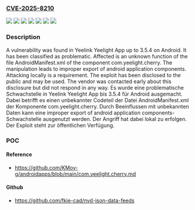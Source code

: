 ### [CVE-2025-8210](https://cve.mitre.org/cgi-bin/cvename.cgi?name=CVE-2025-8210)
![](https://img.shields.io/static/v1?label=Product&message=Yeelight%20App&color=blue)
![](https://img.shields.io/static/v1?label=Version&message=3.5.0%20&color=brightgreen)
![](https://img.shields.io/static/v1?label=Version&message=3.5.1%20&color=brightgreen)
![](https://img.shields.io/static/v1?label=Version&message=3.5.2%20&color=brightgreen)
![](https://img.shields.io/static/v1?label=Version&message=3.5.3%20&color=brightgreen)
![](https://img.shields.io/static/v1?label=Version&message=3.5.4%20&color=brightgreen)
![](https://img.shields.io/static/v1?label=Vulnerability&message=Improper%20Export%20of%20Android%20Application%20Components&color=brightgreen)

### Description

A vulnerability was found in Yeelink Yeelight App up to 3.5.4 on Android. It has been classified as problematic. Affected is an unknown function of the file AndroidManifest.xml of the component com.yeelight.cherry. The manipulation leads to improper export of android application components. Attacking locally is a requirement. The exploit has been disclosed to the public and may be used. The vendor was contacted early about this disclosure but did not respond in any way.
Es wurde eine problematische Schwachstelle in Yeelink Yeelight App bis 3.5.4 für Android ausgemacht. Dabei betrifft es einen unbekannter Codeteil der Datei AndroidManifest.xml der Komponente com.yeelight.cherry. Durch Beeinflussen mit unbekannten Daten kann eine improper export of android application components-Schwachstelle ausgenutzt werden. Der Angriff hat dabei lokal zu erfolgen. Der Exploit steht zur öffentlichen Verfügung.

### POC

#### Reference
- https://github.com/KMov-g/androidapps/blob/main/com.yeelight.cherry.md

#### Github
- https://github.com/fkie-cad/nvd-json-data-feeds

